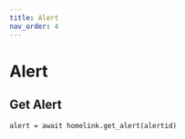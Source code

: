 ```yaml
---
title: Alert
nav_order: 4
---
```


# Alert

## Get Alert

```
alert = await homelink.get_alert(alertid)
```
